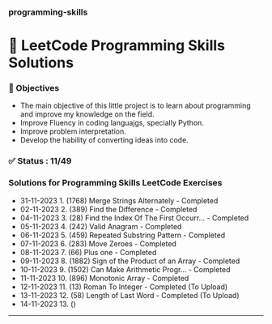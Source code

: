 ### programming-skills
# 💙 LeetCode Programming Skills Solutions

### 🎯 Objectives
- The main objective of this little project is to learn about programming and improve my knowledge on the field.
- Improve Fluency in coding languajgs, specially Python.
- Improve problem interpretation.
- Develop the hability of converting ideas into code.

### ✅ Status : 11/49
### Solutions for Programming Skills LeetCode Exercises

- 31-11-2023 1. (1768)   Merge Strings Alternately - Completed
- 02-11-2023 2. (389)    Find the Difference - Completed
- 04-11-2023 3. (28)     Find the Index Of The First Occurr... - Completed
- 05-11-2023 4. (242)    Valid Anagram - Completed
- 06-11-2023 5. (459)    Repeated Substring Pattern - Completed
- 07-11-2023 6. (283)    Move Zeroes - Completed
- 08-11-2023 7. (66)     Plus one - Completed
- 09-11-2023 8. (1882)   Sign of the Product of an Array - Completed
- 10-11-2023 9. (1502)   Can Make Arithmetic Progr... - Completed
- 11-11-2023 10. (896)   Monotonic Array - Completed
- 12-11-2023 11. (13)    Roman To Integer - Completed (To Upload)
- 13-11-2023 12. (58)    Length of Last Word - Completed (To Upload)
- 14-11-2023 13. () 



---


